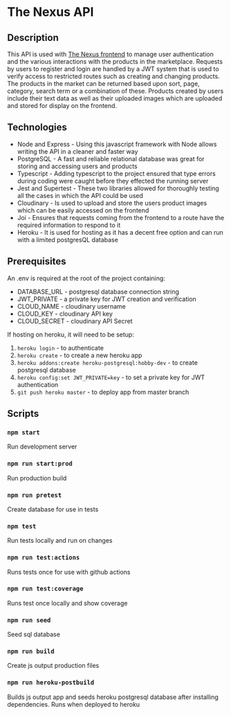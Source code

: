 # The Nexus API

## Description

This API is used with [The Nexus frontend](https://github.com/cjsellwood/the_nexus) to manage user authentication and the various interactions with the products in the marketplace. Requests by users to register and login are handled by a JWT system that is used to verify access to restricted routes such as creating and changing products. The products in the market can be returned based upon sort, page, category, search term or a combination of these. Products created by users include their text data as well as their uploaded images which are uploaded and stored for display on the frontend.

## Technologies

- Node and Express - Using this javascript framework with Node allows writing the API in a cleaner and faster way
- PostgreSQL - A fast and reliable relational database was great for storing and accessing users and products
- Typescript - Adding typescript to the project ensured that type errors during coding were caught before they effected the running server
- Jest and Supertest - These two libraries allowed for thoroughly testing all the cases in which the API could be used
- Cloudinary - Is used to upload and store the users product images which can be easily accessed on the frontend
- Joi - Ensures that requests coming from the frontend to a route have the required information to respond to it
- Heroku - It is used for hosting as it has a decent free option and can run with a limited postgresQL database

## Prerequisites

An .env is required at the root of the project containing:

- DATABASE_URL - postgresql database connection string
- JWT_PRIVATE - a private key for JWT creation and verification
- CLOUD_NAME - cloudinary username
- CLOUD_KEY - cloudinary API key
- CLOUD_SECRET - cloudinary API Secret

If hosting on heroku, it will need to be setup:

1. `heroku login` - to authenticate
2. `heroku create` - to create a new heroku app
3. `heroku addons:create heroku-postgresql:hobby-dev` - to create postgresql database
4. `heroku config:set JWT_PRIVATE=key` - to set a private key for JWT authentication
5. `git push heroku master` - to deploy app from master branch

## Scripts

### `npm start`

Run development server

### `npm run start:prod`

Run production build

### `npm run pretest`

Create database for use in tests

### `npm test`

Run tests locally and run on changes

### `npm run test:actions`

Runs tests once for use with github actions

### `npm run test:coverage`

Runs test once locally and show coverage

### `npm run seed`

Seed sql database

### `npm run build`

Create js output production files

### `npm run heroku-postbuild`

Builds js output app and seeds heroku postgresql database after installing dependencies. Runs when deployed to heroku
